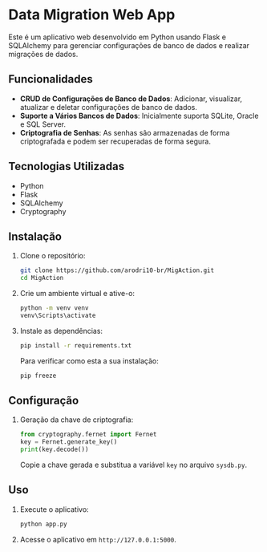# Data Migration Web App

Este é um aplicativo web desenvolvido em Python usando Flask e SQLAlchemy para gerenciar configurações de banco de dados e realizar migrações de dados.

## Funcionalidades

- **CRUD de Configurações de Banco de Dados**: Adicionar, visualizar, atualizar e deletar configurações de banco de dados.
- **Suporte a Vários Bancos de Dados**: Inicialmente suporta SQLite, Oracle e SQL Server.
- **Criptografia de Senhas**: As senhas são armazenadas de forma criptografada e podem ser recuperadas de forma segura.

## Tecnologias Utilizadas

- Python
- Flask
- SQLAlchemy
- Cryptography

## Instalação

1. Clone o repositório:
    ```bash
    git clone https://github.com/arodri10-br/MigAction.git
    cd MigAction
    ```

2. Crie um ambiente virtual e ative-o:
    ```bash
    python -m venv venv
    venv\Scripts\activate
    ```

3. Instale as dependências:
    ```bash
    pip install -r requirements.txt
    ```
    Para verificar como esta a sua instalação:
    ```bash
    pip freeze
    ```

## Configuração

1. Geração da chave de criptografia:
    ```python
    from cryptography.fernet import Fernet
    key = Fernet.generate_key()
    print(key.decode())
    ```
   Copie a chave gerada e substitua a variável `key` no arquivo `sysdb.py`.

## Uso

1. Execute o aplicativo:
    ```bash
    python app.py
    ```

2. Acesse o aplicativo em `http://127.0.0.1:5000`.
